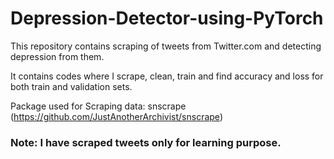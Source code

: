 # Depression-Detector-using-PyTorch

This repository contains scraping of tweets from Twitter.com and detecting depression from them.

It contains codes where I scrape, clean, train and find accuracy and loss for both train and validation sets.

Package used for Scraping data: snscrape (https://github.com/JustAnotherArchivist/snscrape)

### Note: I have scraped tweets only for learning purpose.

